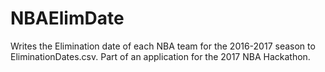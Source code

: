 # NBAElimDate
Writes the Elimination date of each NBA team for the 2016-2017 season to EliminationDates.csv.
Part of an application for the 2017 NBA Hackathon.

